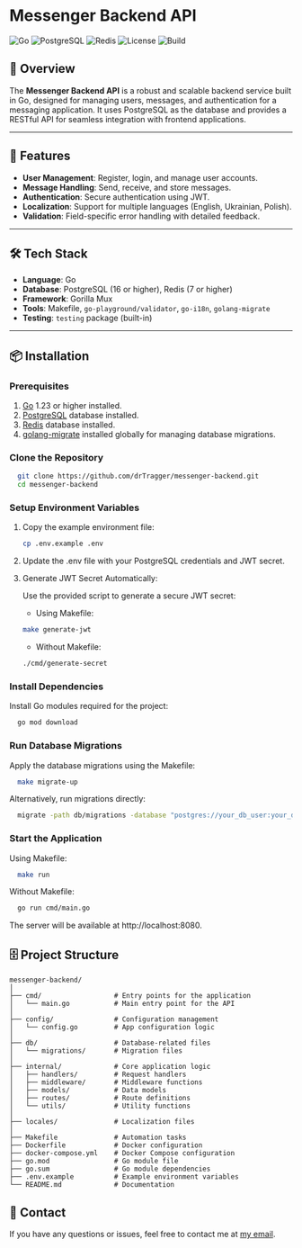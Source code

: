 # Messenger Backend API

![Go](https://img.shields.io/badge/Go-1.23-blue)
![PostgreSQL](https://img.shields.io/badge/PostgreSQL-16-blue)
![Redis](https://img.shields.io/badge/Redis-7-darkred)
![License](https://img.shields.io/badge/License-MIT-green)
![Build](https://img.shields.io/badge/Build-Passing-brightgreen)

## 📖 Overview

The **Messenger Backend API** is a robust and scalable backend service built in Go, designed for managing users, messages, and authentication for a messaging application. It uses PostgreSQL as the database and provides a RESTful API for seamless integration with frontend applications.

---

## 🚀 Features

- **User Management**: Register, login, and manage user accounts.
- **Message Handling**: Send, receive, and store messages.
- **Authentication**: Secure authentication using JWT.
- **Localization**: Support for multiple languages (English, Ukrainian, Polish).
- **Validation**: Field-specific error handling with detailed feedback.

---

## 🛠️ Tech Stack

- **Language**: Go
- **Database**: PostgreSQL (16 or higher), Redis (7 or higher)
- **Framework**: Gorilla Mux
- **Tools**: Makefile, `go-playground/validator`, `go-i18n`, `golang-migrate`
- **Testing**: `testing` package (built-in)

---

## 📦 Installation

### Prerequisites

1. [Go](https://go.dev/dl/) 1.23 or higher installed.
2. [PostgreSQL](https://www.postgresql.org/) database installed.
3. [Redis](https://redis.io/) database installed.
4. [golang-migrate](https://github.com/golang-migrate/migrate) installed globally for managing database migrations.

### Clone the Repository

```bash
  git clone https://github.com/drTragger/messenger-backend.git
  cd messenger-backend
```

### Setup Environment Variables

1. Copy the example environment file:

    ```bash
    cp .env.example .env
    ```

2. Update the .env file with your PostgreSQL credentials and JWT secret.

3. Generate JWT Secret Automatically:

    Use the provided script to generate a secure JWT secret:

    * Using Makefile:
   
    ```bash
    make generate-jwt
    ```
   
    * Without Makefile:

    ```bash
    ./cmd/generate-secret
    ```

### Install Dependencies

Install Go modules required for the project:

```bash
  go mod download
```

### Run Database Migrations

Apply the database migrations using the Makefile:

```bash
  make migrate-up
```

Alternatively, run migrations directly:

```bash
  migrate -path db/migrations -database "postgres://your_db_user:your_db_password@localhost:5432/messenger?sslmode=disable" up
```

### Start the Application

Using Makefile:

```bash
  make run
```

Without Makefile:

```bash
  go run cmd/main.go
```

The server will be available at http://localhost:8080.

## 🗄️ Project Structure

```plaintext
messenger-backend/
│
├── cmd/                  # Entry points for the application
│   └── main.go           # Main entry point for the API
│
├── config/               # Configuration management
│   └── config.go         # App configuration logic
│
├── db/                   # Database-related files
│   └── migrations/       # Migration files
│
├── internal/             # Core application logic
│   ├── handlers/         # Request handlers
│   ├── middleware/       # Middleware functions
│   ├── models/           # Data models
│   ├── routes/           # Route definitions
│   └── utils/            # Utility functions
│
├── locales/              # Localization files
│
├── Makefile              # Automation tasks
├── Dockerfile            # Docker configuration
├── docker-compose.yml    # Docker Compose configuration
├── go.mod                # Go module file
├── go.sum                # Go module dependencies
├── .env.example          # Example environment variables
└── README.md             # Documentation
```

## 📧 Contact

If you have any questions or issues, feel free to contact me at [my email](mailto:mishaponomarenko11082001@gmail.com).
